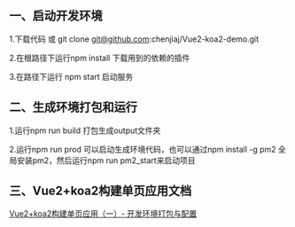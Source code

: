 
## 一、启动开发环境

1.下载代码 或 git clone git@github.com:chenjiaj/Vue2-koa2-demo.git

2.在根路径下运行npm install 下载用到的依赖的插件

3.在路径下运行 npm start 启动服务

## 二、生成环境打包和运行

1.运行npm run build 打包生成output文件夹

2.运行npm run prod 可以启动生成环境代码，也可以通过npm install -g pm2 全局安装pm2，然后运行npm run pm2_start来启动项目

## 三、Vue2+koa2构建单页应用文档

[Vue2+koa2构建单页应用（一）- 开发环境打包与配置](http://www.jianshu.com/p/c6859a6d4e7e)